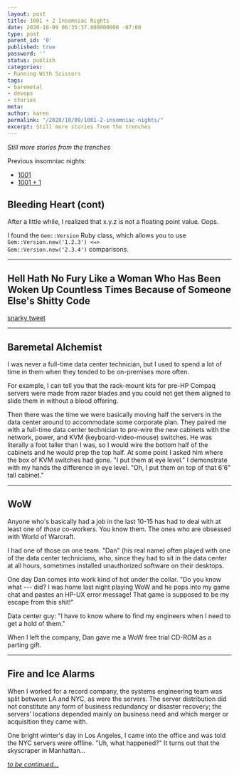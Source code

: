 ```yaml
---
layout: post
title: 1001 + 2 Insomniac Nights
date: 2020-10-09 06:35:37.000000000 -07:00
type: post
parent_id: '0'
published: true
password: ''
status: publish
categories:
- Running With Scissors
tags:
- baremetal
- devops
- stories
meta:
author: karen
permalink: "/2020/10/09/1001-2-insomniac-nights/"
excerpt: Still more stories from the trenches
---
```


_Still more stories from the trenches_

Previous insomniac nights:

* [1001](//2020/08/17/1001-insomniac-nights)
* [1001 + 1](//2020/08/29/1001-1-insomniac-nights)

## Bleeding Heart (cont)

After a little while, I realized that x.y.z is not a floating point value. Oops.

I found the <code>Gem::Version</code> Ruby class, which allows you to use <code>Gem::Version.new('1.2.3') &lt;=&gt; Gem::Version.new('2.3.4')</code> comparisons.

* * *

## Hell Hath No Fury Like a Woman Who Has Been Woken Up Countless Times Because of Someone Else's Shitty Code

[snarky tweet](https://twitter.com/fuzzyKB/status/1312463511285506048)

* * *

## Baremetal Alchemist

I was never a full-time data center technician, but I used to spend a lot of time in them when they tended to be on-premises more often.

For example, I can tell you that the rack-mount kits for pre-HP Compaq servers were made from razor blades and you could not get them aligned to slide them in without a blood offering.

Then there was the time we were basically moving half the servers in the data center around to accommodate some corporate plan. They paired me with a full-time data center technician to pre-wire the new cabinets with the network, power, and KVM (keyboard-video-mouse) switches. He was literally a foot taller than I was, so I would wire the bottom half of the cabinets and he would prep the top half. At some point I asked him where the box of KVM switches had gone. "I put them at eye level." I demonstrate with my hands the difference in eye level. "Oh, I put them on top of that 6'6" tall cabinet."

* * *

## WoW

Anyone who's basically had a job in the last 10-15 has had to deal with at least one of _those_ co-workers. You know them. The ones who are obsessed with World of Warcraft.

I had one of those on one team. "Dan" (his real name) often played with one of the data center technicians, who, since they had to sit in the data center at all hours, sometimes installed unauthorized software on their desktops.

One day Dan comes into work kind of hot under the collar. "Do you know what ---
did? I was home last night playing WoW and he pops into my game chat and pastes an HP-UX error message! That game is supposed to be my escape from this shit!"


Data center guy: "I have to know where to find my engineers when I need to get a hold of them."


When I left the company, Dan gave me a WoW free trial CD-ROM as a parting gift.


* * *

## Fire and Ice Alarms


When I worked for a record company, the systems engineering team was split between LA and NYC, as were the servers. The server distribution did not constitute any form of business redundancy or disaster recovery; the servers' locations depended mainly on business need and which merger or acquisition they came with.


One bright winter's day in Los Angeles, I came into the office and was told the NYC servers were offline. "Uh, what happened?" It turns out that the skyscraper in Manhattan...


_[to be continued...](/2020/11/15/1001-3-insomniac-nights/)_


